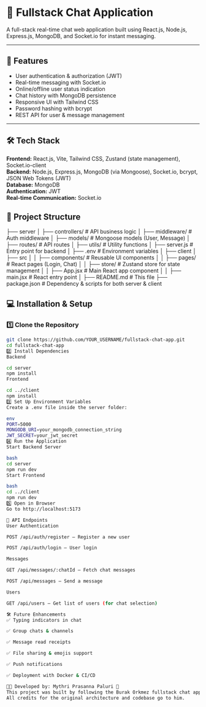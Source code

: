 # 💬 Fullstack Chat Application

A full-stack real-time chat web application built using React.js, Node.js, Express.js, MongoDB, and Socket.io for instant messaging.

---

## 🚀 Features

- User authentication & authorization (JWT)
- Real-time messaging with Socket.io
- Online/offline user status indication
- Chat history with MongoDB persistence
- Responsive UI with Tailwind CSS
- Password hashing with bcrypt
- REST API for user & message management

---

## 🛠️ Tech Stack

**Frontend:** React.js, Vite, Tailwind CSS, Zustand (state management), Socket.io-client  
**Backend:** Node.js, Express.js, MongoDB (via Mongoose), Socket.io, bcrypt, JSON Web Tokens (JWT)  
**Database:** MongoDB  
**Authentication:** JWT  
**Real-time Communication:** Socket.io


## 📂 Project Structure

├── server
│ ├── controllers/ # API business logic
│ ├── middleware/ # Auth middleware
│ ├── models/ # Mongoose models (User, Message)
│ ├── routes/ # API routes
│ ├── utils/ # Utility functions
│ ├── server.js # Entry point for backend
│ ├── .env # Environment variables
│
├── client
│ ├── src
│ │ ├── components/ # Reusable UI components
│ │ ├── pages/ # React pages (Login, Chat)
│ │ ├── store/ # Zustand store for state management
│ │ ├── App.jsx # Main React app component
│ │ ├── main.jsx # React entry point
│
├── README.md # This file
├── package.json # Dependency & scripts for both server & client



## 💻 Installation & Setup

### 1️⃣ Clone the Repository

```bash
git clone https://github.com/YOUR_USERNAME/fullstack-chat-app.git
cd fullstack-chat-app
2️⃣ Install Dependencies
Backend

cd server
npm install
Frontend

cd ../client
npm install
3️⃣ Set Up Environment Variables
Create a .env file inside the server folder:

env
PORT=5000
MONGODB_URI=your_mongodb_connection_string
JWT_SECRET=your_jwt_secret
4️⃣ Run the Application
Start Backend Server

bash
cd server
npm run dev
Start Frontend

bash
cd ../client
npm run dev
5️⃣ Open in Browser
Go to http://localhost:5173

📌 API Endpoints
User Authentication

POST /api/auth/register — Register a new user

POST /api/auth/login — User login

Messages

GET /api/messages/:chatId — Fetch chat messages

POST /api/messages — Send a message

Users

GET /api/users — Get list of users (for chat selection)

🛠️ Future Enhancements
✅ Typing indicators in chat

✅ Group chats & channels

✅ Message read receipts

✅ File sharing & emojis support

✅ Push notifications

✅ Deployment with Docker & CI/CD

👨‍💻 Developed by: Mythri Prasanna Paluri 🚀
This project was built by following the Burak Orkmez fullstack chat app tutorial.
All credits for the original architecture and codebase go to him.
